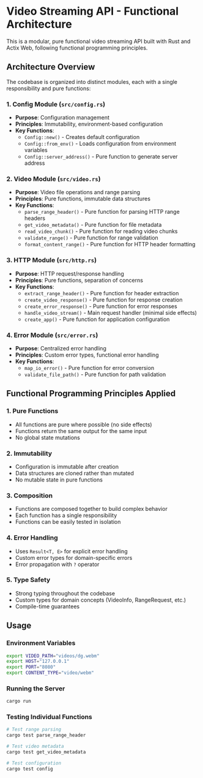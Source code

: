 # Video Streaming API - Functional Architecture

This is a modular, pure functional video streaming API built with Rust and Actix Web, following functional programming principles.

## Architecture Overview

The codebase is organized into distinct modules, each with a single responsibility and pure functions:

### 1. **Config Module** (`src/config.rs`)
- **Purpose**: Configuration management
- **Principles**: Immutability, environment-based configuration
- **Key Functions**:
  - `Config::new()` - Creates default configuration
  - `Config::from_env()` - Loads configuration from environment variables
  - `Config::server_address()` - Pure function to generate server address

### 2. **Video Module** (`src/video.rs`)
- **Purpose**: Video file operations and range parsing
- **Principles**: Pure functions, immutable data structures
- **Key Functions**:
  - `parse_range_header()` - Pure function for parsing HTTP range headers
  - `get_video_metadata()` - Pure function for file metadata
  - `read_video_chunk()` - Pure function for reading video chunks
  - `validate_range()` - Pure function for range validation
  - `format_content_range()` - Pure function for HTTP header formatting

### 3. **HTTP Module** (`src/http.rs`)
- **Purpose**: HTTP request/response handling
- **Principles**: Pure functions, separation of concerns
- **Key Functions**:
  - `extract_range_header()` - Pure function for header extraction
  - `create_video_response()` - Pure function for response creation
  - `create_error_response()` - Pure function for error responses
  - `handle_video_stream()` - Main request handler (minimal side effects)
  - `create_app()` - Pure function for application configuration

### 4. **Error Module** (`src/error.rs`)
- **Purpose**: Centralized error handling
- **Principles**: Custom error types, functional error handling
- **Key Functions**:
  - `map_io_error()` - Pure function for error conversion
  - `validate_file_path()` - Pure function for path validation

## Functional Programming Principles Applied

### 1. **Pure Functions**
- All functions are pure where possible (no side effects)
- Functions return the same output for the same input
- No global state mutations

### 2. **Immutability**
- Configuration is immutable after creation
- Data structures are cloned rather than mutated
- No mutable state in pure functions

### 3. **Composition**
- Functions are composed together to build complex behavior
- Each function has a single responsibility
- Functions can be easily tested in isolation

### 4. **Error Handling**
- Uses `Result<T, E>` for explicit error handling
- Custom error types for domain-specific errors
- Error propagation with `?` operator

### 5. **Type Safety**
- Strong typing throughout the codebase
- Custom types for domain concepts (VideoInfo, RangeRequest, etc.)
- Compile-time guarantees

## Usage

### Environment Variables
```bash
export VIDEO_PATH="videos/dg.webm"
export HOST="127.0.0.1"
export PORT="8080"
export CONTENT_TYPE="video/webm"
```

### Running the Server
```bash
cargo run
```

### Testing Individual Functions
```bash
# Test range parsing
cargo test parse_range_header

# Test video metadata
cargo test get_video_metadata

# Test configuration
cargo test config
```
